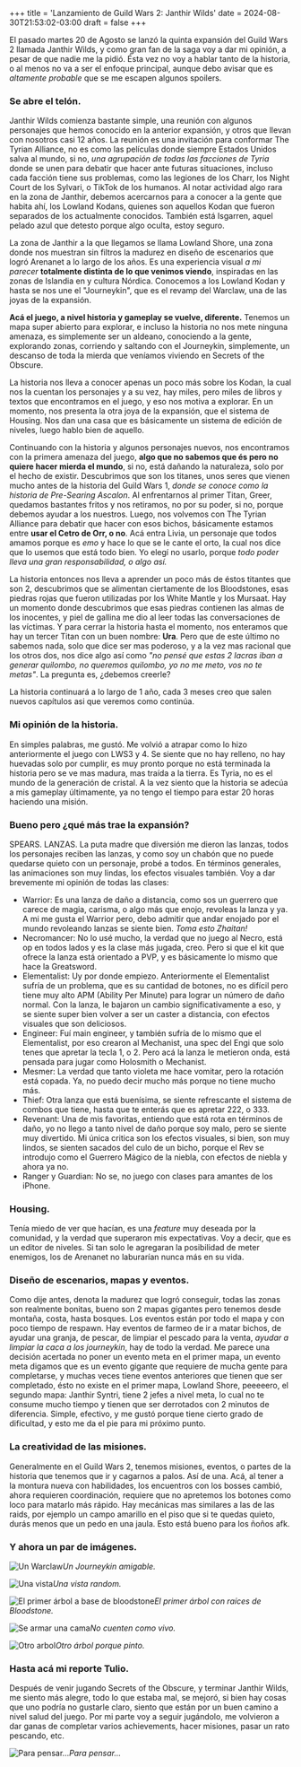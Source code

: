 +++
title = 'Lanzamiento de Guild Wars 2: Janthir Wilds'
date = 2024-08-30T21:53:02-03:00
draft = false
+++

El pasado martes 20 de Agosto se lanzó la quinta expansión del Guild Wars 2 llamada Janthir Wilds, y como gran fan de la saga voy a dar mi opinión, a pesar de que nadie me la pidió. Ésta vez no voy a hablar tanto de la historia, o al menos no va a ser el enfoque principal, aunque debo avisar que es *altamente probable* que se me escapen algunos spoilers.

### Se abre el telón.

Janthir Wilds comienza bastante simple, una reunión con algunos personajes que hemos conocido en la anterior expansión, y otros que llevan con nosotros casi 12 años. La reunión es una invitación para conformar The Tyrian Alliance, no es como las películas donde siempre Estados Unidos salva al mundo, si no, *una agrupación de todas las facciones de Tyria* donde se unen para debatir que hacer ante futuras situaciones, incluso cada facción tiene sus problemas, como las legiones de los Charr, los Night Court de los Sylvari, o TikTok de los humanos. Al notar actividad algo rara en la zona de Janthir, debemos acercarnos para a conocer a la gente que habita ahí, los Lowland Kodans, quienes son aquellos Kodan que fueron separados de los actualmente conocidos. También está Isgarren, aquel pelado azul que detesto porque algo oculta, estoy seguro.

La zona de Janthir a la que llegamos se llama Lowland Shore, una zona donde nos muestran sin filtros la madurez en diseño de escenarios que logró Arenanet a lo largo de los años. Es una experiencia visual *a mi parecer* **totalmente distinta de lo que venimos viendo**, inspiradas en las zonas de Islandia en y cultura Nórdica. Conocemos a los Lowland Kodan y hasta se nos une el "Journeykin", que es el revamp del Warclaw, una de las joyas de la expansión.

**Acá el juego, a nivel historia y gameplay se vuelve, diferente.** Tenemos un mapa super abierto para explorar, e incluso la historia no nos mete ninguna amenaza, es simplemente ser un aldeano, conociendo a la gente, explorando zonas, corriendo y  saltando con el Journeykin, simplemente, un descanso de toda la mierda que veníamos viviendo en Secrets of the Obscure.

La historia nos lleva a conocer apenas un poco más sobre los Kodan, la cual nos la cuentan los personajes y a su vez, hay miles, pero miles de libros y textos que encontramos en el juego, y eso nos motiva a explorar. En un momento, nos presenta la otra joya de la expansión, que el sistema de Housing. Nos dan una casa que es básicamente un sistema de edición de niveles, luego hablo bien de aquello.

Continuando con la historia y algunos personajes nuevos, nos encontramos con la primera amenaza del juego, **algo que no sabemos que és pero no quiere hacer mierda el mundo**, si no, está dañando la naturaleza, solo por el hecho de existir. Descubrimos que son los titanes, unos seres que vienen mucho antes de la historia del Guild Wars 1, *donde se conoce como la historia de Pre-Searing Ascalon*. Al enfrentarnos al primer Titan, Greer, quedamos bastantes fritos y nos retiramos, no por su poder, si no, porque debemos ayudar a los nuestros. Luego, nos volvemos con The Tyrian Alliance para debatir que hacer con esos bichos, básicamente estamos entre **usar el Cetro de Orr, o no**. Acá entra Livia, un personaje que todos amamos porque es *emo* y hace lo que se le cante el orto, la cual nos dice que lo usemos que está todo bien. Yo elegí no usarlo, porque *todo poder lleva una gran responsabilidad, o algo así.*

La historia entonces nos lleva a aprender un poco más de éstos titantes que son 2, descubrimos que se alimentan ciertamente de los Bloodstones, esas piedras rojas que fueron utilizadas por los White Mantle y los Mursaat. Hay un momento donde descubrimos que esas piedras contienen las almas de los inocentes, y piel de gallina me dio al leer todas las conversaciones de las víctimas. Y para cerrar la historia hasta el momento, nos enteramos que hay un tercer Titan con un buen nombre: **Ura**. Pero que de este último no sabemos nada, solo que dice ser mas poderoso, y a la vez mas racional que los otros dos, nos dice algo así como *"no pensé que estas 2 lacras iban a generar quilombo, no queremos quilombo, yo no me meto, vos no te metas"*. La pregunta es, ¿debemos creerle?

La historia continuará a lo largo de 1 año, cada 3 meses creo que salen nuevos capítulos asi que veremos como continúa.

### Mi opinión de la historia.

En simples palabras, me gustó. Me volvió a atrapar como lo hizo anteriormente el juego con LWS3 y 4. Se siente que no hay relleno, no hay huevadas solo por cumplir, es muy pronto porque no está terminada la historia pero se ve mas madura, mas traída a la tierra. Es Tyria, no es el mundo de la generación de cristal. A la vez siento que la historia se adecúa a mis gameplay últimamente, ya no tengo el tiempo para estar 20 horas haciendo una misión.

### Bueno pero ¿qué más trae la expansión?

SPEARS. LANZAS. La puta madre que diversión me dieron las lanzas, todos los personajes reciben las lanzas, y como soy un chabón que no puede quedarse quieto con un personaje, probé a todos. En términos generales, las animaciones son muy lindas, los efectos visuales también. Voy a dar brevemente mi opinión de todas las clases:

- Warrior: Es una lanza de daño a distancia, como sos un guerrero que carece de magia, carisma, o algo más que enojo, revoleas la lanza y ya. A mi me gusta el Warrior pero, debo admitir que andar enojado por el mundo revoleando lanzas se siente bien. *Toma esto Zhaitan!*
- Necromancer: No lo usé mucho, la verdad que no juego al Necro, está op en todos lados y es la clase más jugada, creo. Pero si que el kit que ofrece la lanza está orientado a PVP, y es básicamente lo mismo que hace la Greatsword.
- Elementalist: Uy por donde empiezo. Anteriormente el Elementalist sufría de un problema, que es su cantidad de botones, no es difícil pero tiene muy alto APM (Ability Per Minute) para lograr un número de daño normal. Con la lanza, le bajaron un cambio significativamente a eso, y se siente super bien volver a ser un caster a distancia, con efectos visuales que son deliciosos.
- Engineer: Fuí main engineer, y también sufría de lo mismo que el Elementalist, por eso crearon al Mechanist, una spec del Engi que solo tenes que apretar la tecla 1, o 2. Pero acá la lanza le metieron onda, está pensada para jugar como Holosmith o Mechanist.
- Mesmer: La verdad que tanto violeta me hace vomitar, pero la rotación está copada. Ya, no puedo decir mucho más porque no tiene mucho más.
- Thief: Otra lanza que está buenísima, se siente refrescante el sistema de combos que tiene, hasta que te enterás que es apretar 222, o 333.
- Revenant: Una de mis favoritas, entiendo que está rota en términos de daño, yo no llego a tanto nivel de daño porque soy malo, pero se siente muy divertido. Mi única critica son los efectos visuales, si bien, son muy lindos, se sienten sacados del culo de un bicho, porque el Rev se introdujo como el Guerrero Mágico de la niebla, con efectos de niebla y ahora ya no.
- Ranger y Guardian: No se, no juego con clases para amantes de los iPhone.

### Housing.

Tenía miedo de ver que hacían, es una *feature* muy deseada por la comunidad, y la verdad que superaron mis expectativas. Voy a decir, que es un editor de niveles. Si tan solo le agregaran la posibilidad de meter enemigos, los de Arenanet no laburarían nunca más en su vida.

### Diseño de escenarios, mapas y eventos.

Como dije antes, denota la madurez que logró conseguir, todas las zonas son realmente bonitas, bueno son 2 mapas gigantes pero tenemos desde montaña, costa, hasta bosques. Los eventos están por todo el mapa y con poco tiempo de respawn. Hay eventos de farmeo de ir a matar bichos, de ayudar una granja, de pescar, de limpiar el pescado para la venta, *ayudar a limpiar la caca a los journeykin*, hay de todo la verdad. Me parece una decisión acertada no poner un evento meta en el primer mapa, un evento meta digamos que es un evento gigante que requiere de mucha gente para completarse, y muchas veces tiene eventos anteriores que tienen que ser completado, ésto no existe en el primer mapa, Lowland Shore, peeeeero, el segundo mapa: Janthir Syntri, tiene 2 jefes a nivel meta, lo cual no te consume mucho tiempo y tienen que ser derrotados con 2 minutos de diferencia. Simple, efectivo, y me gustó porque tiene cierto grado de dificultad, y esto me da el pie para mi próximo punto.

### La creatividad de las misiones.

Generalmente en el Guild Wars 2, tenemos misiones, eventos, o partes de la historia que tenemos que ir y cagarnos a palos. Así de una. Acá, al tener a la montura nueva con habilidades, los encuentros con los bosses cambió, ahora requieren coordinación, requiere que no apretemos los botones como loco para matarlo más rápido. Hay mecánicas mas similares a las de las raids, por ejemplo un campo amarillo en el piso que si te quedas quieto, durás menos que un pedo en una jaula. Esto está bueno para los ñoños afk.

### Y ahora un par de imágenes.

![Un Warclaw](https://i.postimg.cc/R04vmFmh/Gw2-64-y-R49-PMXp3i.jpg)*Un Journeykin amigable.*

![Una vista](https://i.postimg.cc/g29YMsBv/Gw2-64-z-WSg3i-JNu-S.jpg)*Una vista random.*

![El primer árbol a base de bloodstone](https://i.postimg.cc/t41x6BnW/Gw2-64-S9-Jbso-Kx-Q3.jpg)*El primer árbol con raíces de Bloodstone.*

![Se armar una cama](https://i.postimg.cc/J40Dwpqv/Gw2-64-pghir8-SXmz.jpg)*No cuenten como vivo.*

![Otro arbol](https://i.postimg.cc/ZKNmy3K0/Gw2-64-BRFXt-PWHEP.jpg)*Otro árbol porque pinto.*

### Hasta acá mi reporte Tulio.

Después de venir jugando Secrets of the Obscure, y terminar Janthir Wilds, me siento más alegre, todo lo que estaba mal, se mejoró, si bien hay cosas que uno podría no gustarle claro, siento que están por un buen camino a nivel salud del juego. Por mi parte voy a seguir jugándolo, me volvieron a dar ganas de completar varios achievements, hacer misiones, pasar un rato pescando, etc.

![Para pensar…](https://i.postimg.cc/63h2KSFJ/Gw2-64-Yfj587owy-X.jpg)*Para pensar…*
